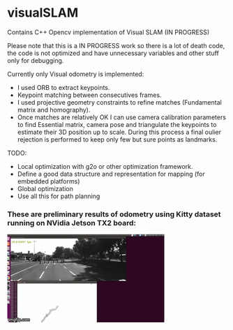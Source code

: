 # visualSLAM
Contains C++ Opencv implementation of Visual SLAM (IN PROGRESS)

Please note that this is a IN PROGRESS work so there is a lot of death code, the code is not optimized and have unnecessary variables and other stuff only for debugging.

Currently only Visual odometry is implemented:
- I used ORB to extract keypoints.
- Keypoint matching between consecutives frames.
- I used projective geometry constraints to refine matches (Fundamental matrix and homography).
- Once matches are relatively OK I can use camera calibration parameters to find Essential matrix, camera pose and triangulate the keypoints to estimate their 3D position up to scale. During this process a final oulier rejection is performed to keep only few but sure points as landmarks.


TODO: 
- Local optimization with g2o or other optimization framework.
- Define a good data structure and representation for mapping (for embedded platforms)
- Global optimization
- Use all this for path planning


### These are preliminary results of odometry using Kitty dataset running on NVidia Jetson TX2 board:


![Visual odometry demo with Kitty dataset](media/camposedemo.gif)





